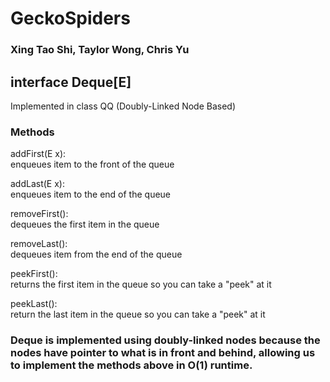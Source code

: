 # GeckoSpiders 
<h3>Xing Tao Shi, Taylor Wong, Chris Yu</h3>
<h2>interface Deque[E] </h2> Implemented in class QQ (Doubly-Linked Node Based)
  <h3>Methods</h3>
    <p>
      addFirst(E x):
      <br>
        enqueues item to the front of the queue
    </p>
    <p>
    addLast(E x):
    <br>
      enqueues item to the end of the queue
    </p>
    <p>
    removeFirst():
    <br>
      dequeues the first item in the queue
      </p>
    <p>
    removeLast():
    <br>
      dequeues item from the end of the queue
    </p>
    <p>
    peekFirst():
    <br>
      returns the first item in the queue so you can take a "peek" at it
      </p>
    <p>
    peekLast():
    <br>
      return the last item in the queue so you can take a "peek" at it
    </p>

<h3>
Deque is implemented using doubly-linked nodes because the nodes have pointer to 
what is in front and behind, allowing us to implement the methods above in O(1) runtime.      
</h3>
